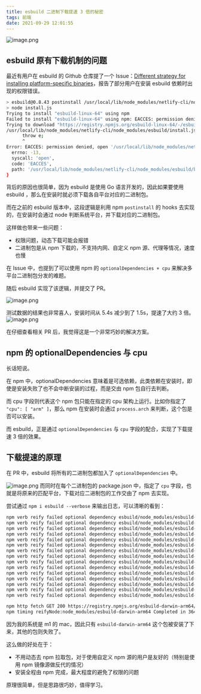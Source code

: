 ```yaml
---
title: esbuild 二进制下载提速 3 倍的秘密
tags: 前端
date: 2021-09-29 12:01:55
---
```


![image.png](https://cdn.nlark.com/yuque/0/2021/png/98602/1632885482713-4be205ee-f80b-4564-b8a9-5372d1de0f3e.png#clientId=ucf0fa086-a4ed-4&from=paste&height=340&id=oo85y&margin=%5Bobject%20Object%5D&name=image.png&originHeight=340&originWidth=680&originalType=binary&ratio=1&size=130834&status=done&style=stroke&taskId=u0cd531c2-c18c-4716-b393-dd344786340&width=680)

<a name="RHki8"></a>
## esbuild 原有下载机制的问题

最近有用户在 esbuild 的 Github 仓库提了一个 Issue：[Different strategy for installing platform-specific binaries](https://github.com/evanw/esbuild/issues/789)，报告了部分用户在安装 esbuild 依赖时出现的权限错误。

```bash
> esbuild@0.8.43 postinstall /usr/local/lib/node_modules/netlify-cli/node_modules/esbuild
> node install.js
Trying to install "esbuild-linux-64" using npm
Failed to install "esbuild-linux-64" using npm: EACCES: permission denied, mkdir '/usr/local/lib/node_modules/netlify-cli/node_modules/esbuild/esbuild-r63cli2pgpi'
Trying to download "https://registry.npmjs.org/esbuild-linux-64/-/esbuild-linux-64-0.8.43.tgz"
/usr/local/lib/node_modules/netlify-cli/node_modules/esbuild/install.js:217
      throw e;
      ^
Error: EACCES: permission denied, open '/usr/local/lib/node_modules/netlify-cli/node_modules/esbuild/bin/esbuild'
  errno: -13,
  syscall: 'open',
  code: 'EACCES',
  path: '/usr/local/lib/node_modules/netlify-cli/node_modules/esbuild/bin/esbuild'
}
```

背后的原因也很简单，因为 esbuild 是使用 Go 语言开发的，因此如果要使用 esbuild ，那么在安装时就必须下载各自平台对应的二进制包。

而在之前的 esbuild 版本中，这段逻辑是利用 npm  `postinstall` 的 hooks 去实现的，在安装时会通过 node 判断系统平台，并下载对应的二进制包。

这样做也带来一些问题：

- 权限问题，动态下载可能会报错
- 二进制包是从 npm 下载的，不支持内网、自定义 npm 源、代理等情况，速度也慢

在 Issue 中，也提到了可以使用 npm 的 `optionalDependencies + cpu` 来解决多平台二进制包分发的难题。

随后 esbuild 实现了该逻辑，并提交了 PR。

![image.png](https://cdn.nlark.com/yuque/0/2021/png/98602/1632886317011-0bd6b9d9-57c0-4edd-a496-3670f19f6b8f.png#clientId=ucf0fa086-a4ed-4&from=paste&height=340&id=u19f1168d&margin=%5Bobject%20Object%5D&name=image.png&originHeight=340&originWidth=680&originalType=binary&ratio=1&size=123399&status=done&style=stroke&taskId=uc1c0d1ba-bb28-4375-9468-bb4097b7b63&width=680)

测试数据的结果也非常喜人，安装时间从 5.4s 减少到了 1.5s，提速了大约 3 倍。
![image.png](https://cdn.nlark.com/yuque/0/2021/png/98602/1632886245827-644e160d-0624-4923-9e5a-fbd3c6a242fc.png#clientId=ucf0fa086-a4ed-4&from=paste&height=136&id=u339f3012&margin=%5Bobject%20Object%5D&name=image.png&originHeight=136&originWidth=834&originalType=binary&ratio=1&size=21943&status=done&style=none&taskId=u5ce01928-2d69-47ca-8f47-48d099bdd08&width=834)

在仔细查看相关 PR 后，我觉得这是一个非常巧妙的解决方案。
<a name="PS908"></a>
## npm 的 optionalDependencies 与 cpu
长话短说。

在 npm 中，optionalDependencies 意味着是可选依赖，此类依赖在安装时，即使是安装失败了也不会中断安装的过程，而是交由 npm 包自行去判断。

而 cpu 字段则代表这个 npm 包只能在指定的 cpu 架构上运行。比如你指定了` "cpu": [ "arm" ]`，那么 npm 在安装时会通过 `process.arch` 来判断，这个包是否可以安装。

而 esbuild，正是通过 `optionalDependencies` 与 `cpu` 字段的配合，实现了下载提速 3 倍的效果。
<a name="KczoJ"></a>
## 下载提速的原理
在 PR 中，esbuild 将所有的二进制包都加入了 `optionalDependencies` 中。

![image.png](https://cdn.nlark.com/yuque/0/2021/png/98602/1632892927240-c22a28b3-8a45-4c40-a6e2-f7d252ff9a50.png#clientId=ucf0fa086-a4ed-4&from=paste&height=1108&id=ub7a98115&margin=%5Bobject%20Object%5D&name=image.png&originHeight=1108&originWidth=2144&originalType=binary&ratio=1&size=209124&status=done&style=none&taskId=u5a53ddfd-4880-4b9c-b424-8995622c3f5&width=2144)
而同时在每个二进制包的 package.json 中，指定了 `cpu` 字段，也就是将原来的匹配平台，下载对应二进制包的工作交由了 npm 去实现。

尝试通过 `npm i esbuild --verbose` 来输出日志，可以清晰的看到：

```bash
npm verb reify failed optional dependency esbuild/node_modules/esbuild-windows-arm64
npm verb reify failed optional dependency esbuild/node_modules/esbuild-windows-64
npm verb reify failed optional dependency esbuild/node_modules/esbuild-windows-32
npm verb reify failed optional dependency esbuild/node_modules/esbuild-sunos-64
npm verb reify failed optional dependency esbuild/node_modules/esbuild-openbsd-64
npm verb reify failed optional dependency esbuild/node_modules/esbuild-linux-ppc64le
npm verb reify failed optional dependency esbuild/node_modules/esbuild-linux-mips64le
npm verb reify failed optional dependency esbuild/node_modules/esbuild-linux-arm64
npm verb reify failed optional dependency esbuild/node_modules/esbuild-linux-arm
npm verb reify failed optional dependency esbuild/node_modules/esbuild-linux-64
npm verb reify failed optional dependency esbuild/node_modules/esbuild-linux-32
npm verb reify failed optional dependency esbuild/node_modules/esbuild-freebsd-arm64
npm verb reify failed optional dependency esbuild/node_modules/esbuild-freebsd-64
npm verb reify failed optional dependency esbuild/node_modules/esbuild-darwin-64
npm verb reify failed optional dependency esbuild/node_modules/esbuild-android-arm64

npm http fetch GET 200 https://registry.npmjs.org/esbuild-darwin-arm64/-/esbuild-darwin-arm64-0.13.3.tgz 3635ms (cache miss)
npm timing reifyNode:node_modules/esbuild-darwin-arm64 Completed in 3641ms
```
因为我的系统是 m1 的 mac，因此只有 `esbuild-darwin-arm64` 这个包被安装了下来，其他的包则失败了。

这么做的好处在于：

- 不用动态去 npm 拉取包，对于使用自定义 npm 源的用户是友好的（特别是使用 npm 镜像源做反代的情况）
- 安装全程由 npm 完成，最大程度的避免了权限的问题

原理很简单，但是思路很巧妙，值得学习。
